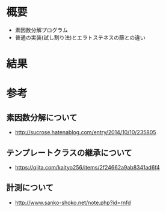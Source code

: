 # 概要
* 素因数分解プログラム
* 普通の実装(試し割り法)とエラトステネスの篩との違い

# 結果

# 参考
## 素因数分解について
* http://sucrose.hatenablog.com/entry/2014/10/10/235805

## テンプレートクラスの継承について
* https://qiita.com/kaityo256/items/2f24662a9ab8341ad6f4

## 計測について
* http://www.sanko-shoko.net/note.php?id=rnfd
